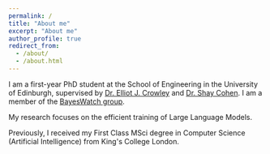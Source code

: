 ```yaml
---
permalink: /
title: "About me"
excerpt: "About me"
author_profile: true
redirect_from: 
  - /about/
  - /about.html
---
```

I am a first-year PhD student at the School of Engineering in the University of Edinburgh, supervised by [Dr. Elliot J. Crowley](https://elliotjcrowley.github.io/) and [Dr. Shay Cohen](https://homepages.inf.ed.ac.uk/scohen/). I am a member of the [BayesWatch group](https://www.bayeswatch.com/).

My research focuses on the efficient training of Large Language Models.

Previously, I received my First Class MSci degree in Computer Science (Artificial Intelligence) from King's College London.
